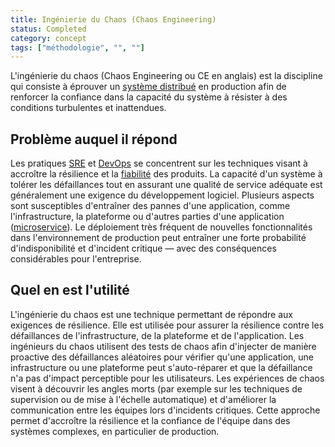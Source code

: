 ```yaml
---
title: Ingénierie du Chaos (Chaos Engineering)
status: Completed
category: concept
tags: ["méthodologie", "", ""]
---
```


L'ingénierie du chaos (Chaos Engineering ou CE en anglais) est la discipline qui consiste à éprouver un [système distribué](/fr/distributed-systems/) en production
afin de renforcer la confiance dans la capacité du système à résister à des conditions turbulentes et inattendues.

## Problème auquel il répond

Les pratiques [SRE](/fr/site-reliability-engineering/) et [DevOps](/fr/devops/) se concentrent sur
les techniques visant à accroître la résilience et la [fiabilité](/fr/reliability/) des produits.
La capacité d'un système à tolérer les défaillances tout en assurant une qualité de service adéquate est
généralement une exigence du développement logiciel.
Plusieurs aspects sont susceptibles d'entraîner des pannes d'une application,
comme l'infrastructure, la plateforme ou d'autres parties d'une application ([microservice](/fr/microservices/)).
Le déploiement très fréquent de nouvelles fonctionnalités dans l'environnement de production
peut entraîner une forte probabilité d'indisponibilité et d'incident critique
— avec des conséquences considérables pour l'entreprise.

## Quel en est l'utilité

L'ingénierie du chaos est une technique permettant de répondre aux exigences de résilience.
Elle est utilisée pour assurer la résilience contre les défaillances de l'infrastructure, de la plateforme et de l'application.
Les ingénieurs du chaos utilisent des tests de chaos afin d'injecter de manière proactive des défaillances aléatoires
pour vérifier qu'une application, une infrastructure ou une plateforme peut s'auto-réparer et que la défaillance n'a pas d'impact perceptible pour les utilisateurs.
Les expériences de chaos visent à découvrir les angles morts
(par exemple sur les techniques de supervision ou de mise à l'échelle automatique) et d'améliorer la communication entre les équipes lors d'incidents critiques.
Cette approche permet d'accroître la résilience et la confiance de l'équipe dans des systèmes complexes, en particulier de production.
